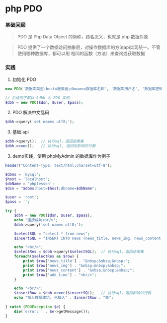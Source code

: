 # php PDO

### 基础回顾

> PDO 是 Php Data Object 的简称，顾名思义，也就是 php 数据对象

> PDO 提供了一个数据访问抽象层，对操作数据库的方法api实现统一。不管使用哪种数据库，都可以用
相同的函数（方法）来查询或获取数据

### 实践

1. 初始化 PDO
``` php
new PDO('数据库类型:host=服务器;dbname=数据库名称', '数据库用户名', '数据库密码');

// 后续例子都以 $dbh 为 PDO 实例
$dbh = new PDO($dsn, $user, $pass);
```

2. PDO 解决中文乱码
``` php
$dbh->query('set names utf8;');   
```

3. 基础 api
``` php
$dbh->query();  // 执行sql，返回结果集
$dbh->exec();   // 执行sql, 返回受影响的行数
```

3. demo实践，使用 phpMyAdmin 的数据库作为例子
``` php
header("Content-Type: text/html;charset=utf-8");

$dbms = 'mysql';
$host = 'localhost';
$dbName = 'phplesson';
$dsn = "$dbms:host=$host;dbname=$dbName";

$user = 'root';
$pass = '';

try {
    $dbh = new PDO($dsn, $user, $pass);
    echo '连接成功<br/>';  
    $dbh->query('set names utf8;');   

    $selectSQL = "select * from news";
    $insertSQL = "INSERT INTO news (news_title, news_img, news_content, add_time) VALUES ('测试pdo', 'png', '456', '2019-05-03')";

    echo "<br/>";
    $selectRes = $dbh->query($selectSQL);  // 执行sql，返回结果集
    foreach($selectRes as $row) {
        print $row['news_title'] . "&nbsp;&nbsp;&nbsp;";
        print $row['news_img'] . "&nbsp;&nbsp;&nbsp;";
        print $row['news_content'] . "&nbsp;&nbsp;&nbsp;";
        print $row['add_time'] . "<br/>";
    }

    echo "<br/>";
    $insertRow = $dbh->exec($insertSQL);   // 执行sql，返回影响的行数
    echo "插入数据成功, 已插入" . $insertRow . "条";
    
} catch (PDOException $e) {
    die('error: ' . $e->getMessage());
}
```